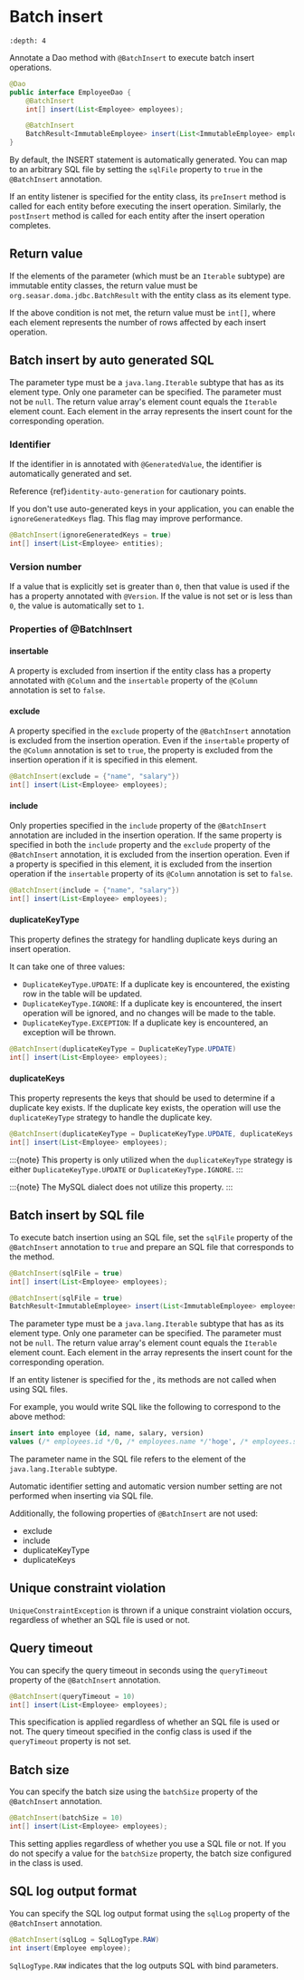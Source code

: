 # Batch insert

```{contents}
:depth: 4
```

Annotate a Dao method with `@BatchInsert` to execute batch insert operations.

```java
@Dao
public interface EmployeeDao {
    @BatchInsert
    int[] insert(List<Employee> employees);

    @BatchInsert
    BatchResult<ImmutableEmployee> insert(List<ImmutableEmployee> employees);
}
```

By default, the INSERT statement is automatically generated.
You can map to an arbitrary SQL file by setting the `sqlFile` property to `true` in the `@BatchInsert` annotation.

If an entity listener is specified for the entity class, its `preInsert` method is called for each entity before executing the insert operation.
Similarly, the `postInsert` method is called for each entity after the insert operation completes.

## Return value

If the elements of the parameter (which must be an `Iterable` subtype) are immutable entity classes, the return value must be `org.seasar.doma.jdbc.BatchResult` with the entity class as its element type.

If the above condition is not met, the return value must be `int[]`, where each element represents the number of rows affected by each insert operation.

## Batch insert by auto generated SQL

The parameter type must be a `java.lang.Iterable` subtype that has [](../entity.md) as its element type.
Only one parameter can be specified.
The parameter must not be `null`.
The return value array's element count equals the `Iterable` element count.
Each element in the array represents the insert count for the corresponding operation.

### Identifier

If the identifier in [](../entity.md) is annotated with `@GeneratedValue`, the identifier is automatically generated and set.

Reference {ref}`identity-auto-generation` for cautionary points.

If you don't use auto-generated keys in your application, you can enable the `ignoreGeneratedKeys` flag.
This flag may improve performance.

```java
@BatchInsert(ignoreGeneratedKeys = true)
int[] insert(List<Employee> entities);
```

### Version number

If a value that is explicitly set is greater than `0`, then that value is used if the [](../entity.md) has a property annotated with `@Version`.
If the value is not set or is less than `0`, the value is automatically set to `1`.

### Properties of @BatchInsert

#### insertable

A property is excluded from insertion if the entity class has a property annotated with `@Column` and the `insertable` property of the `@Column` annotation is set to `false`.

#### exclude

A property specified in the `exclude` property of the `@BatchInsert` annotation is excluded from the insertion operation.
Even if the `insertable` property of the `@Column` annotation is set to `true`, the property is excluded from the insertion operation if it is specified in this element.

```java
@BatchInsert(exclude = {"name", "salary"})
int[] insert(List<Employee> employees);
```

#### include

Only properties specified in the `include` property of the `@BatchInsert` annotation are included in the insertion operation.
If the same property is specified in both the `include` property and the `exclude` property of the `@BatchInsert` annotation, it is excluded from the insertion operation.
Even if a property is specified in this element, it is excluded from the insertion operation if the `insertable` property of its `@Column` annotation is set to `false`.

```java
@BatchInsert(include = {"name", "salary"})
int[] insert(List<Employee> employees);
```

#### duplicateKeyType

This property defines the strategy for handling duplicate keys during an insert operation.

It can take one of three values:

- `DuplicateKeyType.UPDATE`: If a duplicate key is encountered, the existing row in the table will be updated.
- `DuplicateKeyType.IGNORE`: If a duplicate key is encountered, the insert operation will be ignored, and no changes will be made to the table.
- `DuplicateKeyType.EXCEPTION`: If a duplicate key is encountered, an exception will be thrown.

```java
@BatchInsert(duplicateKeyType = DuplicateKeyType.UPDATE)
int[] insert(List<Employee> employees);
```

#### duplicateKeys

This property represents the keys that should be used to determine if a duplicate key exists. If the duplicate key exists, the operation will use the `duplicateKeyType` strategy to handle the duplicate key.

```java
@BatchInsert(duplicateKeyType = DuplicateKeyType.UPDATE, duplicateKeys = {"employeeNo"})
int[] insert(List<Employee> employees);
```

:::{note}
This property is only utilized when the `duplicateKeyType` strategy is either `DuplicateKeyType.UPDATE` or `DuplicateKeyType.IGNORE`.
:::

:::{note}
The MySQL dialect does not utilize this property.
:::

## Batch insert by SQL file

To execute batch insertion using an SQL file,
set the `sqlFile` property of the `@BatchInsert` annotation to `true` and prepare an SQL file that corresponds to the method.

```java
@BatchInsert(sqlFile = true)
int[] insert(List<Employee> employees);

@BatchInsert(sqlFile = true)
BatchResult<ImmutableEmployee> insert(List<ImmutableEmployee> employees);
```

The parameter type must be a `java.lang.Iterable` subtype that has [](../entity.md) as its element type.
Only one parameter can be specified.
The parameter must not be `null`.
The return value array's element count equals the `Iterable` element count.
Each element in the array represents the insert count for the corresponding operation.

If an entity listener is specified for the [](../entity.md), its methods are not called when using SQL files.

For example, you would write SQL like the following to correspond to the above method:

```sql
insert into employee (id, name, salary, version)
values (/* employees.id */0, /* employees.name */'hoge', /* employees.salary */100, /* employees.version */0)
```

The parameter name in the SQL file refers to the element of the `java.lang.Iterable` subtype.

Automatic identifier setting and automatic version number setting are not performed when inserting via SQL file.

Additionally, the following properties of `@BatchInsert` are not used:

- exclude
- include
- duplicateKeyType
- duplicateKeys

## Unique constraint violation

`UniqueConstraintException` is thrown if a unique constraint violation occurs, regardless of whether an SQL file is used or not.

## Query timeout

You can specify the query timeout in seconds using the `queryTimeout` property of the `@BatchInsert` annotation.

```java
@BatchInsert(queryTimeout = 10)
int[] insert(List<Employee> employees);
```

This specification is applied regardless of whether an SQL file is used or not.
The query timeout specified in the config class is used if the `queryTimeout` property is not set.

## Batch size

You can specify the batch size using the `batchSize` property of the `@BatchInsert` annotation.

```java
@BatchInsert(batchSize = 10)
int[] insert(List<Employee> employees);
```

This setting applies regardless of whether you use a SQL file or not.
If you do not specify a value for the `batchSize` property, the batch size configured in the [](../config.md) class is used.

## SQL log output format

You can specify the SQL log output format using the `sqlLog` property of the `@BatchInsert` annotation.

```java
@BatchInsert(sqlLog = SqlLogType.RAW)
int insert(Employee employee);
```

`SqlLogType.RAW` indicates that the log outputs SQL with bind parameters.

